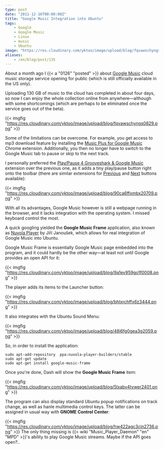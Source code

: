 ```yaml
---
type: post
date: "2011-12-16T00:00:00Z"
title: "Google Music Integration into Ubuntu"
tags:
    - Google
    - Google Music
    - Linux
    - music
    - Ubuntu
image: "https://res.cloudinary.com/yktoo/image/upload/blog/fqvawschyngs0829.png"
aliases:
    - /en/blog/post/135
---
```


About a month ago I {{< a "0126" "posted" >}} about [Google Music](http://music.google.com/) cloud music storage service opening for public (which is still officially available in the US only).

Uploading 130 GB of music to the cloud has completed in about four days, so now I can enjoy the whole collection online from anywhere—although with some shortcomings (which are perhaps to be eliminated once the service goes out of the beta).

{{< imgfig "https://res.cloudinary.com/yktoo/image/upload/blog/fqvawschyngs0829.png" >}}

<!--more-->

Some of the limitations can be overcome. For example, you get access to mp3 download feature by installing the [Music Plus for Google Music](http://chrome.google.com/webstore/detail/ipfnecmlncaiipncipkgijboddcdmego) Chrome extension. Additionally, you then no longer have to switch to the Google Music tab to pause or skip to the next track.

I personally preferred the [Play/Pause 4 Grooveshark & Google Music](http://chrome.google.com/webstore/detail/ocimhajpehjmepnegklahceceebnened) extension over the previous one, as it adds a tiny play/pause button right onto the toolbar (there are similar extensions for [Previous](http://chrome.google.com/webstore/detail/iklcgmiodfcphjidljmbbblgbicapmhf) and [Next](http://chrome.google.com/webstore/detail/niblnbcmjmbbadnkhjecmfgnlhafkhja) buttons available):

{{< imgfig "https://res.cloudinary.com/yktoo/image/upload/blog/90ca6ffxmbx20709.png" >}}

With all its advantages, Google Music however is still a webpage running in the browser, and it lacks integration with the operating system. I missed keyboard control the most.

A quick googling yielded the **Google Music Frame** application, also known as [Nuvola Player](http://launchpad.net/nuvola-player) by  Jiří Janoušek, which allows for real integration of Google Music into Ubuntu.

Google Music Frame is essentially Google Music page embedded into the program, and it could hardly be the other way—at least not until Google provides an open API for it:

{{< imgfig "https://res.cloudinary.com/yktoo/image/upload/blog/9a1ev959go1f0008.png" >}}

The player adds its items to the Launcher button:

{{< imgfig "https://res.cloudinary.com/yktoo/image/upload/blog/bhlxrchffx6z3444.png" >}}

It also integrates with the Ubuntu Sound Menu:

{{< imgfig "https://res.cloudinary.com/yktoo/image/upload/blog/48j6fg0gea3g2059.png" >}}

So, in order to install the application:

    sudo apt-add-repository  ppa:nuvola-player-builders/stable
    sudo apt-get update
    sudo apt-get install google-music-frame

Once you're done, Dash will show the **Google Music Frame** item:

{{< imgfig "https://res.cloudinary.com/yktoo/image/upload/blog/5lxabv4tvwer2401.png" >}}

The program can also display standard Ubuntu popup notifications on track change, as well as hanle multimedia control keys. The latter can be assigned in usual way with **GNOME Control Center**:

{{< imgfig "https://res.cloudinary.com/yktoo/image/upload/blog/hw422agc3cjn2736.png" >}}
The only thing missing is {{< wiki "Music_Player_Daemon" "en" "MPD" >}}'s ability to play Google Music streams. Maybe if the API goes open?..
